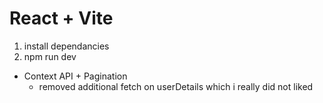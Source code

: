 # React + Vite
1) install dependancies
2) npm run dev

+ Context API  + Pagination
  - removed additional fetch on userDetails  which i really did not liked
